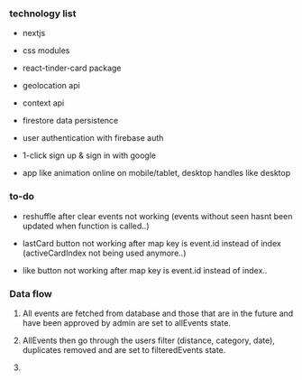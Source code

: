 ### technology list

- nextjs
- css modules
- react-tinder-card package
- geolocation api
- context api
- firestore data persistence
- user authentication with firebase auth
- 1-click sign up & sign in with google

- app like animation online on mobile/tablet, desktop handles like desktop

### to-do

- reshuffle after clear events not working (events without seen hasnt been updated when function is called..)

- lastCard button not working after map key is event.id instead of index (activeCardIndex not being used anymore..)

- like button not working after map key is event.id instead of index..



### Data flow

1. All events are fetched from database and those that are in the future and have been approved by admin are set to allEvents state.

2. AllEvents then go through the users filter (distance, category, date), duplicates removed and are set to filteredEvents state.

3. 